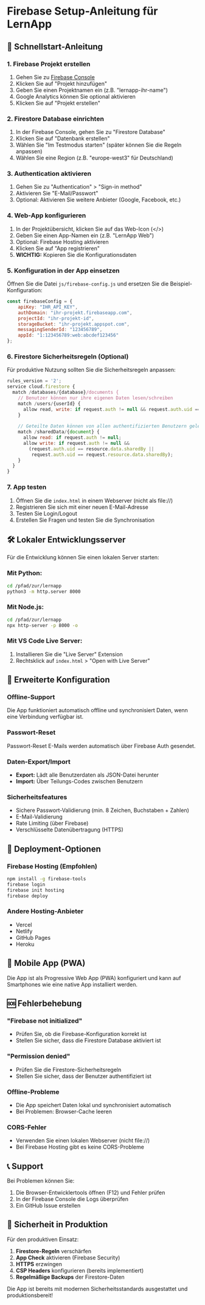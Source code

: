 # Firebase Setup-Anleitung für LernApp

## 🚀 Schnellstart-Anleitung

### 1. Firebase Projekt erstellen

1. Gehen Sie zu [Firebase Console](https://console.firebase.google.com/)
2. Klicken Sie auf "Projekt hinzufügen"
3. Geben Sie einen Projektnamen ein (z.B. "lernapp-ihr-name")
4. Google Analytics können Sie optional aktivieren
5. Klicken Sie auf "Projekt erstellen"

### 2. Firestore Database einrichten

1. In der Firebase Console, gehen Sie zu "Firestore Database"
2. Klicken Sie auf "Datenbank erstellen"
3. Wählen Sie "Im Testmodus starten" (später können Sie die Regeln anpassen)
4. Wählen Sie eine Region (z.B. "europe-west3" für Deutschland)

### 3. Authentication aktivieren

1. Gehen Sie zu "Authentication" > "Sign-in method"
2. Aktivieren Sie "E-Mail/Passwort"
3. Optional: Aktivieren Sie weitere Anbieter (Google, Facebook, etc.)

### 4. Web-App konfigurieren

1. In der Projektübersicht, klicken Sie auf das Web-Icon (</>) 
2. Geben Sie einen App-Namen ein (z.B. "LernApp Web")
3. Optional: Firebase Hosting aktivieren
4. Klicken Sie auf "App registrieren"
5. **WICHTIG:** Kopieren Sie die Konfigurationsdaten

### 5. Konfiguration in der App einsetzen

Öffnen Sie die Datei `js/firebase-config.js` und ersetzen Sie die Beispiel-Konfiguration:

```javascript
const firebaseConfig = {
    apiKey: "IHR_API_KEY",
    authDomain: "ihr-projekt.firebaseapp.com", 
    projectId: "ihr-projekt-id",
    storageBucket: "ihr-projekt.appspot.com",
    messagingSenderId: "123456789",
    appId: "1:123456789:web:abcdef123456"
};
```

### 6. Firestore Sicherheitsregeln (Optional)

Für produktive Nutzung sollten Sie die Sicherheitsregeln anpassen:

```javascript
rules_version = '2';
service cloud.firestore {
  match /databases/{database}/documents {
    // Benutzer können nur ihre eigenen Daten lesen/schreiben
    match /users/{userId} {
      allow read, write: if request.auth != null && request.auth.uid == userId;
    }
    
    // Geteilte Daten können von allen authentifizierten Benutzern gelesen werden
    match /sharedData/{document} {
      allow read: if request.auth != null;
      allow write: if request.auth != null && 
        (request.auth.uid == resource.data.sharedBy || 
         request.auth.uid == request.resource.data.sharedBy);
    }
  }
}
```

### 7. App testen

1. Öffnen Sie die `index.html` in einem Webserver (nicht als file://)
2. Registrieren Sie sich mit einer neuen E-Mail-Adresse
3. Testen Sie Login/Logout
4. Erstellen Sie Fragen und testen Sie die Synchronisation

## 🛠️ Lokaler Entwicklungsserver

Für die Entwicklung können Sie einen lokalen Server starten:

### Mit Python:
```bash
cd /pfad/zur/lernapp
python3 -m http.server 8000
```

### Mit Node.js:
```bash
cd /pfad/zur/lernapp
npx http-server -p 8000 -o
```

### Mit VS Code Live Server:
1. Installieren Sie die "Live Server" Extension
2. Rechtsklick auf `index.html` > "Open with Live Server"

## 🔧 Erweiterte Konfiguration

### Offline-Support
Die App funktioniert automatisch offline und synchronisiert Daten, wenn eine Verbindung verfügbar ist.

### Passwort-Reset
Passwort-Reset E-Mails werden automatisch über Firebase Auth gesendet.

### Daten-Export/Import
- **Export:** Lädt alle Benutzerdaten als JSON-Datei herunter
- **Import:** Über Teilungs-Codes zwischen Benutzern

### Sicherheitsfeatures
- Sichere Passwort-Validierung (min. 8 Zeichen, Buchstaben + Zahlen)
- E-Mail-Validierung
- Rate Limiting (über Firebase)
- Verschlüsselte Datenübertragung (HTTPS)

## 🚀 Deployment-Optionen

### Firebase Hosting (Empfohlen)
```bash
npm install -g firebase-tools
firebase login
firebase init hosting
firebase deploy
```

### Andere Hosting-Anbieter
- Vercel
- Netlify  
- GitHub Pages
- Heroku

## 📱 Mobile App (PWA)

Die App ist als Progressive Web App (PWA) konfiguriert und kann auf Smartphones wie eine native App installiert werden.

## 🆘 Fehlerbehebung

### "Firebase not initialized"
- Prüfen Sie, ob die Firebase-Konfiguration korrekt ist
- Stellen Sie sicher, dass die Firestore Database aktiviert ist

### "Permission denied" 
- Prüfen Sie die Firestore-Sicherheitsregeln
- Stellen Sie sicher, dass der Benutzer authentifiziert ist

### Offline-Probleme
- Die App speichert Daten lokal und synchronisiert automatisch
- Bei Problemen: Browser-Cache leeren

### CORS-Fehler
- Verwenden Sie einen lokalen Webserver (nicht file://)
- Bei Firebase Hosting gibt es keine CORS-Probleme

## 📞 Support

Bei Problemen können Sie:
1. Die Browser-Entwicklertools öffnen (F12) und Fehler prüfen
2. In der Firebase Console die Logs überprüfen
3. Ein GitHub Issue erstellen

## 🔐 Sicherheit in Produktion

Für den produktiven Einsatz:

1. **Firestore-Regeln** verschärfen
2. **App Check** aktivieren (Firebase Security)
3. **HTTPS** erzwingen
4. **CSP Headers** konfigurieren (bereits implementiert)
5. **Regelmäßige Backups** der Firestore-Daten

Die App ist bereits mit modernen Sicherheitsstandards ausgestattet und produktionsbereit!
